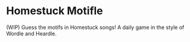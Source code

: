 # Homestuck Motifle

(WIP) Guess the motifs in Homestuck songs! A daily game in the style of Wordle and Heardle.